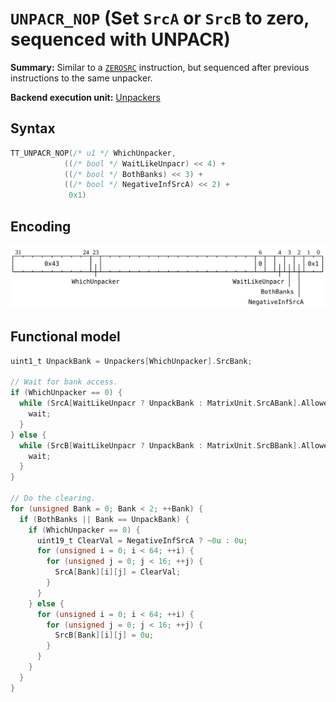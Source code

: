 # `UNPACR_NOP` (Set `SrcA` or `SrcB` to zero, sequenced with UNPACR)

**Summary:** Similar to a [`ZEROSRC`](ZEROSRC.md) instruction, but sequenced after previous instructions to the same unpacker.

**Backend execution unit:** [Unpackers](Unpackers/README.md)

## Syntax

```c
TT_UNPACR_NOP(/* u1 */ WhichUnpacker,
            ((/* bool */ WaitLikeUnpacr) << 4) +
            ((/* bool */ BothBanks) << 3) +
            ((/* bool */ NegativeInfSrcA) << 2) +
             0x1)
```

## Encoding

![](../../../Diagrams/Out/Bits32_UNPACR_NOP_ZEROSRC.svg)

## Functional model

```c
uint1_t UnpackBank = Unpackers[WhichUnpacker].SrcBank;

// Wait for bank access.
if (WhichUnpacker == 0) {
  while (SrcA[WaitLikeUnpacr ? UnpackBank : MatrixUnit.SrcABank].AllowedClient != SrcClient::Unpackers) {
    wait;
  }
} else {
  while (SrcB[WaitLikeUnpacr ? UnpackBank : MatrixUnit.SrcBBank].AllowedClient != SrcClient::Unpackers) {
    wait;
  }
}

// Do the clearing.
for (unsigned Bank = 0; Bank < 2; ++Bank) {
  if (BothBanks || Bank == UnpackBank) {
    if (WhichUnpacker == 0) {
      uint19_t ClearVal = NegativeInfSrcA ? ~0u : 0u;
      for (unsigned i = 0; i < 64; ++i) {
        for (unsigned j = 0; j < 16; ++j) {
          SrcA[Bank][i][j] = ClearVal;
        }
      }
    } else {
      for (unsigned i = 0; i < 64; ++i) {
        for (unsigned j = 0; j < 16; ++j) {
          SrcB[Bank][i][j] = 0u;
        }
      }
    }
  }
}
```
